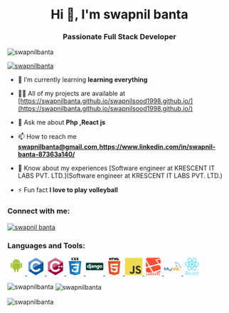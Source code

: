 <h1 align="center">Hi 👋, I'm swapnil banta</h1>
<h3 align="center">Passionate Full Stack Developer</h3>

<p align="left"> <img src="https://komarev.com/ghpvc/?username=swapnilbanta&label=Profile%20views&color=0e75b6&style=flat" alt="swapnilbanta" /> </p>

<p align="left"> <a href="https://github.com/ryo-ma/github-profile-trophy"><img src="https://github-profile-trophy.vercel.app/?username=swapnilbanta" alt="swapnilbanta" /></a> </p>

- 🌱 I’m currently learning **learning everything**

- 👨‍💻 All of my projects are available at [https://swapnilbanta.github.io/swapnilsood1998.github.io/](https://swapnilbanta.github.io/swapnilsood1998.github.io/)

- 💬 Ask me about **Php ,React js**

- 📫 How to reach me **swapnilbanta@gmail.com,https://www.linkedin.com/in/swapnil-banta-87363a140/**

- 📄 Know about my experiences [Software engineer at KRESCENT IT LABS PVT. LTD.](Software engineer at KRESCENT IT LABS PVT. LTD.)

- ⚡ Fun fact **I love to play volleyball**

<h3 align="left">Connect with me:</h3>
<p align="left">
<a href="https://linkedin.com/in/swapnil banta" target="blank"><img align="center" src="https://raw.githubusercontent.com/rahuldkjain/github-profile-readme-generator/master/src/images/icons/Social/linked-in-alt.svg" alt="swapnil banta" height="30" width="40" /></a>
</p>

<h3 align="left">Languages and Tools:</h3>
<p align="left"> <a href="https://developer.android.com" target="_blank"> <img src="https://raw.githubusercontent.com/devicons/devicon/master/icons/android/android-original-wordmark.svg" alt="android" width="40" height="40"/> </a> <a href="https://www.cprogramming.com/" target="_blank"> <img src="https://raw.githubusercontent.com/devicons/devicon/master/icons/c/c-original.svg" alt="c" width="40" height="40"/> </a> <a href="https://www.w3schools.com/cpp/" target="_blank"> <img src="https://raw.githubusercontent.com/devicons/devicon/master/icons/cplusplus/cplusplus-original.svg" alt="cplusplus" width="40" height="40"/> </a> <a href="https://www.w3schools.com/css/" target="_blank"> <img src="https://raw.githubusercontent.com/devicons/devicon/master/icons/css3/css3-original-wordmark.svg" alt="css3" width="40" height="40"/> </a> <a href="https://www.djangoproject.com/" target="_blank"> <img src="https://raw.githubusercontent.com/devicons/devicon/master/icons/django/django-original.svg" alt="django" width="40" height="40"/> </a> <a href="https://www.w3.org/html/" target="_blank"> <img src="https://raw.githubusercontent.com/devicons/devicon/master/icons/html5/html5-original-wordmark.svg" alt="html5" width="40" height="40"/> </a> <a href="https://developer.mozilla.org/en-US/docs/Web/JavaScript" target="_blank"> <img src="https://raw.githubusercontent.com/devicons/devicon/master/icons/javascript/javascript-original.svg" alt="javascript" width="40" height="40"/> </a> <a href="https://laravel.com/" target="_blank"> <img src="https://raw.githubusercontent.com/devicons/devicon/master/icons/laravel/laravel-plain-wordmark.svg" alt="laravel" width="40" height="40"/> </a> <a href="https://www.mysql.com/" target="_blank"> <img src="https://raw.githubusercontent.com/devicons/devicon/master/icons/mysql/mysql-original-wordmark.svg" alt="mysql" width="40" height="40"/> </a> <a href="https://reactjs.org/" target="_blank"> <img src="https://raw.githubusercontent.com/devicons/devicon/master/icons/react/react-original-wordmark.svg" alt="react" width="40" height="40"/> </a> </p>

<p><img align="left" src="https://github-readme-stats.vercel.app/api/top-langs?username=swapnilbanta&show_icons=true&locale=en&layout=compact" alt="swapnilbanta" /></p>

<p>&nbsp;<img align="center" src="https://github-readme-stats.vercel.app/api?username=swapnilbanta&show_icons=true&locale=en" alt="swapnilbanta" /></p>

<p><img align="center" src="https://github-readme-streak-stats.herokuapp.com/?user=swapnilbanta&" alt="swapnilbanta" /></p>
